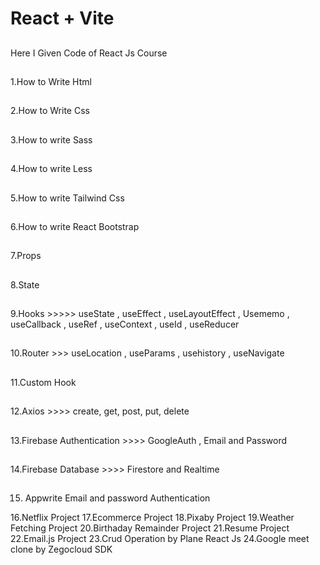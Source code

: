 # React + Vite

##
Here I Given Code of React Js Course
##
1.How to Write Html 
##
2.How to Write Css
##
3.How to write Sass
##
4.How to write Less
##
5.How to write Tailwind Css
##
6.How to write React Bootstrap
##
7.Props
##
8.State
##
9.Hooks   >>>>> useState , useEffect , useLayoutEffect , Usememo , useCallback , useRef , useContext , useId , useReducer
##
10.Router  >>> useLocation , useParams , usehistory , useNavigate
##
11.Custom Hook
##
12.Axios >>>>  create, get, post, put, delete
##
13.Firebase Authentication >>>> GoogleAuth , Email and Password
##
14.Firebase Database >>>> Firestore and Realtime 
##
15. Appwrite Email and password Authentication



16.Netflix Project 
17.Ecommerce Project
18.Pixaby Project
19.Weather Fetching Project
20.Birthaday Remainder Project
21.Resume Project
22.Email.js Project
23.Crud Operation by Plane React Js
24.Google meet clone by Zegocloud SDK
